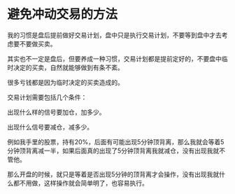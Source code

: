 # 避免冲动交易的方法
[避免冲动交易的方法]: (https://t.zsxq.com/ZnaMjAQ)

我的习惯是盘后提前做好交易计划，盘中只是执行交易计划，不要等到盘中才去考虑要不要做买卖。

其实也不一定是盘后，但要养成一种习惯，交易计划都是提前定好的，不要盘中临时决定的买卖，自然就能够做到有条不紊。

很多亏钱都是因为临时决定的买卖造成的。

交易计划需要包括几个条件：

出现什么样的信号要加仓，加多少。

出现什么信号要减仓，减多少。

例如我手里的股票，持有20%，后面有可能出现5分钟顶背离，那么我就会等着5分钟顶背离减一半，如果后面真的出现了5分钟顶背离我就减仓，没有出现我就不管他。

那么开盘的时候，就只是等着是否出现5分钟的顶背离才会操作，没有出现我就什么都不用做，这样操作就会简单明了，也容易执行。